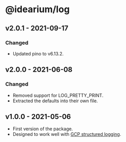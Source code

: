 # @idearium/log

## v2.0.1 - 2021-09-17

### Changed

-   Updated pino to v6.13.2.

## v2.0.0 - 2021-06-08

### Changed

-   Removed support for LOG_PRETTY_PRINT.
-   Extracted the defaults into their own file.

## v1.0.0 - 2021-05-06

-   First version of the package.
-   Designed to work well with [GCP structured logging](https://cloud.google.com/logging/docs/structured-logging).
